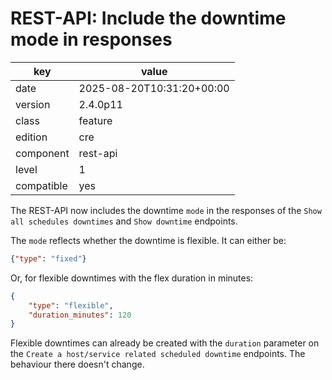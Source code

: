 [//]: # (werk v2)
# REST-API: Include the downtime mode in responses

key        | value
---------- | ---
date       | 2025-08-20T10:31:20+00:00
version    | 2.4.0p11
class      | feature
edition    | cre
component  | rest-api
level      | 1
compatible | yes

The REST-API now includes the downtime `mode` in the responses of the
`Show all schedules downtimes` and `Show downtime` endpoints.

The `mode` reflects whether the downtime is flexible. It can either be:

```json
{"type": "fixed"}
```

Or, for flexible downtimes with the flex duration in minutes:

```json
{
    "type": "flexible",
    "duration_minutes": 120
}
```

Flexible downtimes can already be created with the `duration` parameter
on the `Create a host/service related scheduled downtime` endpoints.
The behaviour there doesn't change.
